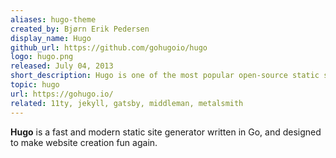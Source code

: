```yaml
---
aliases: hugo-theme
created_by: Bjørn Erik Pedersen
display_name: Hugo
github_url: https://github.com/gohugoio/hugo
logo: hugo.png
released: July 04, 2013
short_description: Hugo is one of the most popular open-source static site generators.
topic: hugo
url: https://gohugo.io/
related: 11ty, jekyll, gatsby, middleman, metalsmith
---
```

**Hugo** is a fast and modern static site generator written in Go, and designed to make website creation fun again.
